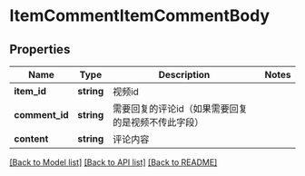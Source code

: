 # ItemCommentItemCommentBody

## Properties
Name | Type | Description | Notes
------------ | ------------- | ------------- | -------------
**item_id** | **string** | 视频id | 
**comment_id** | **string** | 需要回复的评论id（如果需要回复的是视频不传此字段） | 
**content** | **string** | 评论内容 | 

[[Back to Model list]](../README.md#documentation-for-models) [[Back to API list]](../README.md#documentation-for-api-endpoints) [[Back to README]](../README.md)

